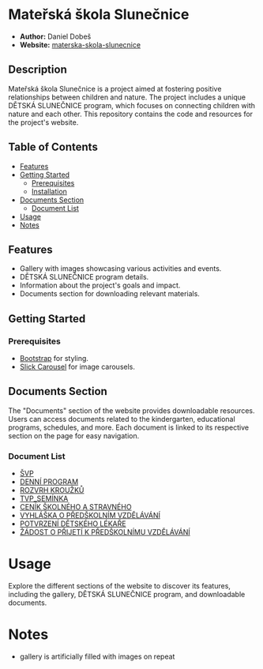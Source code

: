 
# Mateřská škola Slunečnice
- **Author:** Daniel Dobeš
- **Website:** [materska-skola-slunecnice]((https://dobesdaniel.github.io/kindergarden_web/))

## Description

Mateřská škola Slunečnice is a project aimed at fostering positive relationships between children and nature. The project includes a unique DĚTSKÁ SLUNEČNICE program, which focuses on connecting children with nature and each other. This repository contains the code and resources for the project's website.

## Table of Contents

- [Features](#features)
- [Getting Started](#getting-started)
  - [Prerequisites](#prerequisites)
  - [Installation](#installation)
- [Documents Section](#documents-section)
  - [Document List](#document-list)
- [Usage](#usage)
- [Notes](#notes)


## Features

- Gallery with images showcasing various activities and events.
- DĚTSKÁ SLUNEČNICE program details.
- Information about the project's goals and impact.
- Documents section for downloading relevant materials.

## Getting Started

### Prerequisites

- [Bootstrap](https://getbootstrap.com/) for styling.
- [Slick Carousel](https://github.com/kenwheeler/slick/) for image carousels.


## Documents Section

The "Documents" section of the website provides downloadable resources. Users can access documents related to the kindergarten, educational programs, schedules, and more. Each document is linked to its respective section on the page for easy navigation.

### Document List

- [ŠVP](./sources/svp.pdf)
- [DENNÍ PROGRAM](./sources/denni_program.pdf)
- [ROZVRH KROUŽKŮ](./sources/rozvrh_krouzku.pdf)
- [TVP_SEMÍNKA](./sources/tvp_seminka.pdf)
- [CENÍK ŠKOLNÉHO A STRAVNÉHO](./sources/cenik_skolne_stravne.pdf)
- [VYHLÁŠKA O PŘEDŠKOLNÍM VZDĚLÁVÁNÍ](./sources/vyhlaska_o_predskolnim_vzdelavani.pdf)
- [POTVRZENÍ DĚTSKÉHO LÉKAŘE](./sources/potvrzeni_od_lekare.pdf)
- [ŽÁDOST O PŘIJETÍ K PŘEDŠKOLNÍMU VZDĚLÁVÁNÍ](./sources/zadost_o_prijeti_ditete_k_predskolnimu_vzdelavani.pdf)

# Usage

Explore the different sections of the website to discover its features, including the gallery, DĚTSKÁ SLUNEČNICE program, and downloadable documents.


# Notes
- gallery is artificially filled with images on repeat
